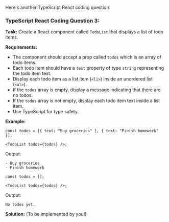 Here's another TypeScript React coding question:

### TypeScript React Coding Question 3:

**Task:** Create a React component called `TodoList` that displays a list of todo items.

**Requirements:**

-   The component should accept a prop called `todos` which is an array of todo items.
-   Each todo item should have a `text` property of type `string` representing the todo item text.
-   Display each todo item as a list item (`<li>`) inside an unordered list (`<ul>`).
-   If the `todos` array is empty, display a message indicating that there are no todos.
-   If the `todos` array is not empty, display each todo item text inside a list item.
-   Use TypeScript for type safety.

**Example:**

```tsx
const todos = [{ text: "Buy groceries" }, { text: "Finish homework" }];

<TodoList todos={todos} />;
```

Output:

```
- Buy groceries
- Finish homework
```

```tsx
const todos = [];

<TodoList todos={todos} />;
```

Output:

```
No todos yet.
```

**Solution:** (To be implemented by you!)
